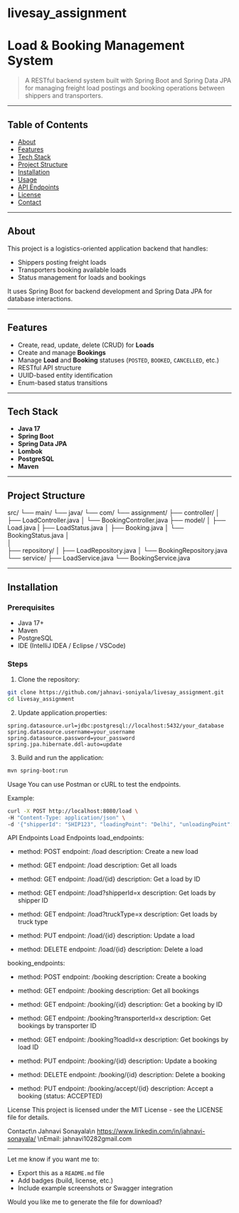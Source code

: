 # livesay_assignment
# Load & Booking Management System

> A RESTful backend system built with Spring Boot and Spring Data JPA for managing freight load postings and booking operations between shippers and transporters.

---

## Table of Contents
- [About](#about)
- [Features](#features)
- [Tech Stack](#tech-stack)
- [Project Structure](#project-structure)
- [Installation](#installation)
- [Usage](#usage)
- [API Endpoints](#api-endpoints)
- [License](#license)
- [Contact](#contact)

---

## About

This project is a logistics-oriented application backend that handles:
- Shippers posting freight loads
- Transporters booking available loads
- Status management for loads and bookings

It uses Spring Boot for backend development and Spring Data JPA for database interactions.

---

## Features

- Create, read, update, delete (CRUD) for **Loads**
- Create and manage **Bookings**
- Manage **Load** and **Booking** statuses (`POSTED`, `BOOKED`, `CANCELLED`, etc.)
- RESTful API structure
- UUID-based entity identification
- Enum-based status transitions

---

## Tech Stack

- **Java 17**
- **Spring Boot**
- **Spring Data JPA**
- **Lombok**
- **PostgreSQL**
- **Maven**

---

## Project Structure
src/
└── main/
    └── java/
        └── com/
            └── assignment/
                    ├── controller/
                    │   ├── LoadController.java
                    │   └── BookingController.java
                    ├── model/
                    │   ├── Load.java
                    |   ├── LoadStatus.java
                    │   ├── Booking.java
                    │   └── BookingStatus.java
                    │       
                    │        
                    ├── repository/
                    │   ├── LoadRepository.java
                    │   └── BookingRepository.java
                    └── service/
                        ├── LoadService.java
                        └── BookingService.java


---

## Installation

### Prerequisites
- Java 17+
- Maven
- PostgreSQL
- IDE (IntelliJ IDEA / Eclipse / VSCode)

### Steps

1. Clone the repository:
```bash
git clone https://github.com/jahnavi-soniyala/livesay_assignment.git
cd livesay_assignment
```
2. Update application.properties:

```properties
spring.datasource.url=jdbc:postgresql://localhost:5432/your_database
spring.datasource.username=your_username
spring.datasource.password=your_password
spring.jpa.hibernate.ddl-auto=update
```
3. Build and run the application:
```bash
mvn spring-boot:run
```
Usage
You can use Postman or cURL to test the endpoints.

Example:
```bash
curl -X POST http://localhost:8080/load \
-H "Content-Type: application/json" \
-d '{"shipperId": "SHIP123", "loadingPoint": "Delhi", "unloadingPoint": "Mumbai", ...}'
```
API Endpoints
Load Endpoints
load_endpoints:
  - method: POST
    endpoint: /load
    description: Create a new load

  - method: GET
    endpoint: /load
    description: Get all loads

  - method: GET
    endpoint: /load/{id}
    description: Get a load by ID

  - method: GET
    endpoint: /load?shipperId=x
    description: Get loads by shipper ID

  - method: GET
    endpoint: /load?truckType=x
    description: Get loads by truck type

  - method: PUT
    endpoint: /load/{id}
    description: Update a load

  - method: DELETE
    endpoint: /load/{id}
    description: Delete a load

booking_endpoints:
  - method: POST
    endpoint: /booking
    description: Create a booking

  - method: GET
    endpoint: /booking
    description: Get all bookings

  - method: GET
    endpoint: /booking/{id}
    description: Get a booking by ID

  - method: GET
    endpoint: /booking?transporterId=x
    description: Get bookings by transporter ID

  - method: GET
    endpoint: /booking?loadId=x
    description: Get bookings by load ID

  - method: PUT
    endpoint: /booking/{id}
    description: Update a booking

  - method: DELETE
    endpoint: /booking/{id}
    description: Delete a booking

  - method: PUT
    endpoint: /booking/accept/{id}
    description: Accept a booking (status: ACCEPTED)


License
This project is licensed under the MIT License - see the LICENSE file for details.

Contact\n
Jahnavi Sonayala\n
https://www.linkedin.com/in/jahnavi-sonayala/ 
\nEmail: jahnavi10282gmail.com


---

Let me know if you want me to:
- Export this as a `README.md` file  
- Add badges (build, license, etc.)  
- Include example screenshots or Swagger integration  

Would you like me to generate the file for download?
